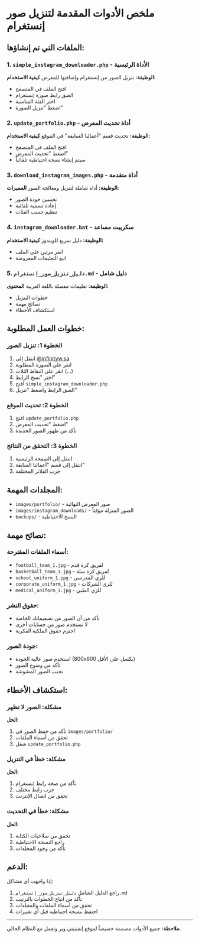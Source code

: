 # ملخص الأدوات المقدمة لتنزيل صور إنستغرام

## الملفات التي تم إنشاؤها:

### 1. `simple_instagram_downloader.php` - الأداة الرئيسية
**الوظيفة:** تنزيل الصور من إنستغرام وإضافتها للمعرض
**كيفية الاستخدام:**
- افتح الملف في المتصفح
- الصق رابط صورة إنستغرام
- اختر الفئة المناسبة
- اضغط "تنزيل الصورة"

### 2. `update_portfolio.php` - أداة تحديث المعرض
**الوظيفة:** تحديث قسم "أعمالنا السابقة" في الموقع
**كيفية الاستخدام:**
- افتح الملف في المتصفح
- اضغط "تحديث المعرض"
- سيتم إنشاء نسخة احتياطية تلقائياً

### 3. `download_instagram_images.php` - أداة متقدمة
**الوظيفة:** أداة شاملة لتنزيل ومعالجة الصور
**المميزات:**
- تحسين جودة الصور
- إعادة تسمية تلقائية
- تنظيم حسب الفئات

### 4. `instagram_downloader.bat` - سكريبت مساعد
**الوظيفة:** دليل سريع للويندوز
**كيفية الاستخدام:**
- انقر مرتين على الملف
- اتبع التعليمات المعروضة

### 5. `دليل_تنزيل_صور_إنستغرام.md` - دليل شامل
**الوظيفة:** تعليمات مفصلة باللغة العربية
**المحتوى:**
- خطوات التنزيل
- نصائح مهمة
- استكشاف الأخطاء

## خطوات العمل المطلوبة:

### الخطوة 1: تنزيل الصور
1. انتقل إلى [@infinityw.sa](https://www.instagram.com/infinityw.sa)
2. انقر على الصورة المطلوبة
3. انقر على النقاط الثلاث (...)
4. اختر "نسخ الرابط"
5. افتح `simple_instagram_downloader.php`
6. الصق الرابط واضغط "تنزيل"

### الخطوة 2: تحديث الموقع
1. افتح `update_portfolio.php`
2. اضغط "تحديث المعرض"
3. تأكد من ظهور الصور الجديدة

### الخطوة 3: التحقق من النتائج
1. انتقل إلى الصفحة الرئيسية
2. انتقل إلى قسم "أعمالنا السابقة"
3. جرب الفلاتر المختلفة

## المجلدات المهمة:

- `images/portfolio/` - صور المعرض النهائية
- `images/instagram_downloads/` - الصور المنزلة مؤقتاً
- `backups/` - النسخ الاحتياطية

## نصائح مهمة:

### أسماء الملفات المقترحة:
- `football_team_1.jpg` - لفريق كرة قدم
- `basketball_team_1.jpg` - لفريق كرة سلة
- `school_uniform_1.jpg` - للزي المدرسي
- `corporate_uniform_1.jpg` - للزي الشركات
- `medical_uniform_1.jpg` - للزي الطبي

### حقوق النشر:
- تأكد من أن الصور من تصميماتك الخاصة
- لا تستخدم صور من حسابات أخرى
- احترم حقوق الملكية الفكرية

### جودة الصور:
- استخدم صور عالية الجودة (800x600 بكسل على الأقل)
- تأكد من وضوح الصور
- تجنب الصور المشوشة

## استكشاف الأخطاء:

### مشكلة: الصور لا تظهر
**الحل:**
1. تأكد من حفظ الصور في `images/portfolio/`
2. تحقق من أسماء الملفات
3. شغل `update_portfolio.php`

### مشكلة: خطأ في التنزيل
**الحل:**
1. تأكد من صحة رابط إنستغرام
2. جرب رابط مختلف
3. تحقق من اتصال الإنترنت

### مشكلة: خطأ في التحديث
**الحل:**
1. تحقق من صلاحيات الكتابة
2. راجع النسخة الاحتياطية
3. تأكد من وجود المجلدات

## الدعم:

إذا واجهت أي مشاكل:
1. راجع الدليل الشامل `دليل_تنزيل_صور_إنستغرام.md`
2. تأكد من اتباع الخطوات بالترتيب
3. تحقق من أسماء الملفات والمجلدات
4. احتفظ بنسخة احتياطية قبل أي تغييرات

---
**ملاحظة:** جميع الأدوات مصممة خصيصاً لموقع إنفينيتي وير وتعمل مع النظام الحالي.
